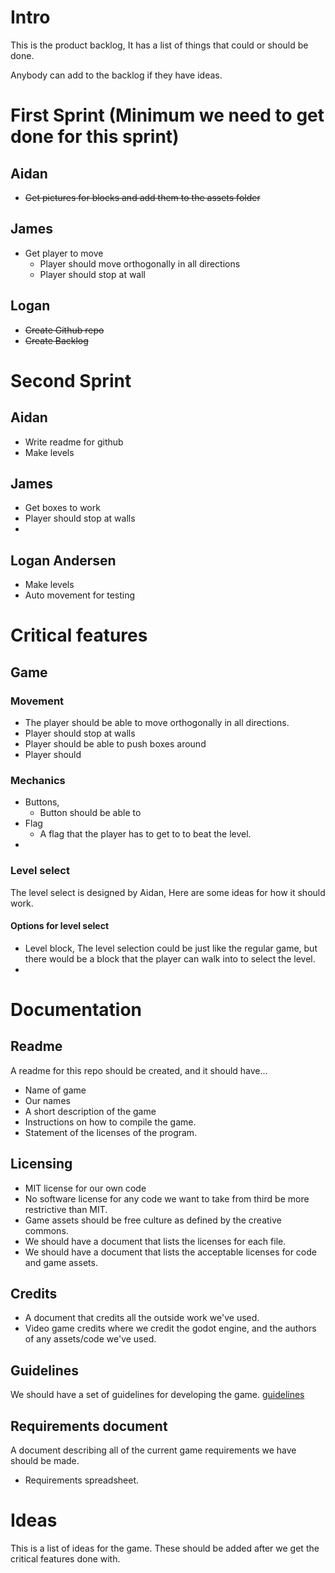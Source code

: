 # Intro
This is the product backlog, It has a list of things that could or
should be done. 

Anybody can add to the backlog if they have ideas. 

# First Sprint (Minimum we need to get done for this sprint)
## Aidan
- ~~Get pictures for blocks and add them to the assets folder~~

## James
- Get player to move
  - Player should move orthogonally in all directions
  - Player should stop at wall
## Logan 
- ~~Create Github repo~~
- ~~Create Backlog~~

# Second Sprint
## Aidan
- Write readme for github
- Make levels

## James 
- Get boxes to work
- Player should stop at walls
- 

## Logan Andersen
- Make levels
- Auto movement for testing 

# Critical features
## Game
### Movement 
- The player should be able to move orthogonally in all directions. 
- Player should stop at walls
- Player should be able to push boxes around
- Player should 

### Mechanics 
- Buttons, 
  - Button should be able to 
- Flag 
  - A flag that the player has to get to to beat the level. 
- 

### Level select

The level select is designed by Aidan, Here are some ideas for how it
should work.

#### Options for level select
- Level block, The level selection could be just like the regular
  game, but there would be a block that the player can walk into to
  select the level.
- 

# Documentation
## Readme
A readme for this repo should be created, and it should have...
- Name of game 
- Our names
- A short description of the game
- Instructions on how to compile the game. 
- Statement of the licenses of the program. 

## Licensing 
- MIT license for our own code
- No software license for any code we want to take from third be more
  restrictive than MIT.
- Game assets should be free culture as defined by the creative
  commons. 
- We should have a document that lists the licenses for each file.
- We should have a document that lists the acceptable licenses for
  code and game assets. 

## Credits
- A document that credits all the outside work we've used.
- Video game credits where we credit the godot engine, and the authors
  of any assets/code we've used.

## Guidelines
We should have a set of guidelines for developing the game. 
[guidelines](guidelines.md)

## Requirements document
A document describing all of the current game requirements we have
should be made.

- Requirements spreadsheet.

# Ideas
This is a list of ideas for the game. These should be added after we
get the critical features done with. 


